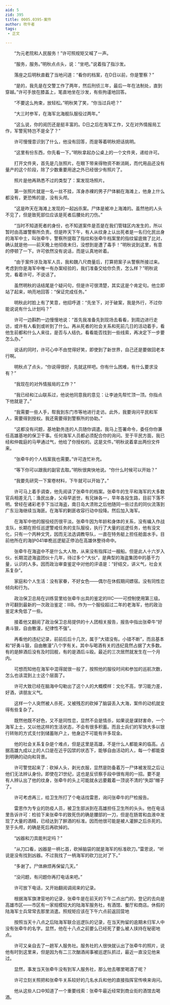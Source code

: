 ```yaml
---
aid: 5
zid: 395
title: 0005.0395-案件
author: 吹牛者
tags: 
 - 正文

---
```




　　“为元老院和人民服务！”许可照规矩又喊了一声。

　　“服务，服务。”明秋点点头，说：“坐吧。”说着指了指沙发。

　　落座之后明秋直截了当地问道：“看你的档案，在D日以前，你是警察？”

　　“是的，我先是在交警工作了两年，然后刑侦三年，最后一年在法制处，直到穿越。”许可手放在膝盖上，笔直地坐在沙发，有些拘谨地回答。

　　“不要这么拘束，放轻松。”明秋笑了笑，“你当过兵吧？”

　　“大三时参军，在海军北海舰队服役过两年。”

　　“这么说，你的阅历还是挺丰富的。D日之后在海军工作，又在对外情报局工作，军警宪特岂不是全了？”

　　许可慢慢意识到了什么，他没有回答，而是等着明秋把话挑明。

　　“这里有份东西，你先看一下。”明秋拿起办公桌上的一个文件夹，递给许可。

　　打开文件夹，首先是几张照片。在眼下带来得物资不断消耗，而代用品还没有量产的这个阶段，除了少数重要用途之外已经很少有照片了。

　　照片是他再熟悉不过的类型了：案发现场照片。

　　第一张照片就是一名一丝不挂，浑身赤裸的男子尸体躺在海滩上，他身上什么都没有，更恐怖的是，没有头颅。

　　“这是昨天在海滩上发现的一起凶杀案。尸体是被冲上海滩的。虽然他的人头不见了，但是致死部位应该是死者后腰处的刀伤。”

　　“当时不知道死者的身份，也不知道案件是否是在我们管辖区内发生的，所以暂时由高雄警察所负责。但是昨天下午，有人从纹身上认出死者是一名归化民出身的海军中士，叫张牵牛，警察所提取了指纹和张牵牛档案里的指纹留底做了比对，确认就是他——前天晚上他彻夜未归，没想到是遭了毒手！”明秋说到这里，有意的停顿了一下。许可依然没有说话，而是认真地听着。

　　“由于案件涉及海军人员，我和魏八尺商量后，打算把案子从警察所接过来。考虑到你是海军中唯一有办案经验的，我们准备交给你负责，怎么样？”明秋说完，看着许可，不说话了。

　　虽然明秋的话结尾是个疑问句，但是许可很清楚，其实这是个肯定句。他立即站了起来，响亮地回答：“保证完成任务。”

　　明秋此时脸上有了笑意，他招呼道：“先坐下，对于破案，我是外行，不过你能说说有什么计划吗？”

　　许可一边斟酌一边慢慢地说：“首先我准备先到现场去看看，到周边进行走访，或许有人看到或听到了什么。再从死者的社会关系和死前几日的活动着手，看他生前都和什么人来往，是否与人结仇，看看能否找到一些线索，再决定下一步要怎么办。”

　　说话的同时，许可心中不由觉得好笑，即使到了新世界，自己还是要做回老本行啊。

　　明秋点了点头，“你说得很好，先就这样吧。你有什么困难，有什么要求没有？”

　　“我现在的对外情报局的工作？”

　　“我已经和江山联系过，他说他同意我的意见：让李迪先帮忙顶一顶。你指点下他就是了。”

　　“我需要一些人手，帮我到东门市等地进行走访。此外，我要询问平民和军人，需要得到授权。我还需要得到警察所的协助。”

　　“这都没有问题，基地勤务连的人员随你调遣。我马上签署命令，委任你你兼任高雄基地的保卫干事。任何海军人员都必须配合你的询问。至于平民方面，我已经和仲裁庭的马甲通过气，他给了你授权的。这是文件。”明秋说着拿出两份文件来。

　　“张牵牛的个人档案我也需要。”许可连忙补充。

　　“等下你可以跟我的副官去取。”明秋很爽快地说。“你什么时候可以开始？”

　　“我要先研究一下案卷材料，下午就可以开始了。”

　　许可马上着手调查，他先阅读了张牵牛的档案。张牵牛的生平和海军的大多数官兵相差无几：渔民出身，父母早逝世，有兄妹各一，早年各投生路，目前下落不明。曾经在诸彩老手下当过海盗，南日岛大溃败之后他随同一些过去的同伙流落到广东沿海继续当海匪。在海军的剿匪收容行动中投降。然后加入海军。

　　在海军中他的服役经历很平淡。张牵牛因为年龄和身体的关系，没有编入作战支队，长期在担任巡逻警戒任务的支队服役，执行了大量的巡逻任务，他有没文化，只有一个丙种文凭，因而无法选调教导队，一直在特务艇上担任舱面水手。目前他所在的海护041单桅巡逻艇正停泊在高雄休整待命中。

　　张牵牛在海盗中不是什么大人物，从来没有指挥过一艘船。但是此人十六岁入伙，长期混迹海盗团伙十几年，待过多个“大伙”，是典型的海盗集团中的基干力量，认识的人多。因而政治审查鉴定中对他的评语是：“好结交，讲义气，社会关系复杂”。

　　家庭和个人生活：没有家眷，不好女色——偶尔在休假期间嫖宿。没有同性恋倾向和行为。

　　政治保卫总局在训练营里给张牵牛出具的鉴定的ⅢC——可控制使用第三级。许可翻到最新的一次政治鉴定：ⅢB。作为一个服役超过二年的老海军，他的政治鉴定未免低了一些。

　　接着他又翻阅了政治保卫总局提供的十人团相关报告，报告中指出张牵牛“好勇斗狠，自由散漫，纪律性不强”。

　　再看他的违纪记录，前前后后十几次，属于“大错没有。小错不断”，而且基本和“好勇斗狠，自由散漫”八个字有关。其中与喝酒有关的违纪竟然占据了大多数。有的是醉酒后没有及时回舰，有的是酒后斗殴。最近的三次居然就发生在一个月内。

　　可想而知他在海军中混得就很一般了，按照他的服役时间和参加的巡航次数，怎么也该混到上士这个层面了。

　　许可大致已经在脑海中勾勒出了这个人的大概模样：文化不高，学习能力差，好酒，讲朋友义气。

　　这样一个人突然被人杀死，又被残忍的砍掉了脑袋丢入大海，案件的动机就变得有些复杂了。

　　既然他既不好色，又不是同性恋，显然不会是情杀，如果说是谋财害命，一个海军上士，又以他这样的生活状态，不会有很多积蓄。而且士兵们的军饷大多以银行转账的方式支付到储蓄账户上，他身边不可能有许多现金。

　　他的社会关系复杂是个难点，但是这里是高雄，不是什么人都能来的临高。占据高雄九成以上的人口是在近乎囚禁的状态下，能够自由活动的人，每一个都能查到明确的动向和背景。

　　许可警觉起来了：砍掉人头，剥光衣服，显然是防备着万一尸体被发现之后让他们无法辨认身份。即使在21世纪，这也是反侦察手段中很有用的一招。要不是有人辨认出了他的纹身，张牵牛的头上可能就永远要戴着一顶说不清的“失踪”帽子了。

　　许可考虑再三，给卫生所打了个电话找雷恩，询问张牵牛的尸检报告。

　　雷恩作为专业的防疫人员，被卫生部派到在高雄担任卫生所的头头。他在电话里告诉许可：检验下来张牵牛的致死伤的确是腰部的一刀，但是在肠胃和血液中发现了大量的酒精，已经达到了醉酒的标准。因而他很可能是被人灌醉之后杀死的。至于头颅，的确是死后再砍掉的。

　　“凶器和刀具能判定吗？”

　　“从刀口看，凶器是一柄匕首，砍掉脑袋的就是海军的标准砍刀。”雷恩说，“听说是没有找到凶器。不过我找了一柄海军的砍刀比对了下。”

　　“多谢了。尸体麻烦再保留几天。”

　　“没问题，有问题你再打电话来吧。”

　　许可放下电话，又开始翻阅调阅来的记录。

　　根据海军旗津营地的记录，张牵牛是在前天的下午二点出门的，登记的去向是高雄市区——市区有一家规模较大的陆海军服务社，有酒馆、餐厅和商店。休假的陆海军士兵常常去那里消遣。照规矩应该在下午六点前返回营地

　　按照当天十八点之后陆海军联合巡逻队的记录，在当天拘留的逾期未归军人中没有张牵牛的名字。显然，他在十八点之前要么已经死了要么被人挟持在秘密地点。

　　许可又亲自去了一趟军人服务社。服务社的人很快就认出了张牵牛的照片，说他有时到这里来，但是因为有二三次酗酒闹事被巡逻队抓过，最近一直没见他来过。

　　显然，事发当天张牵牛没有到军人服务社，那么他去哪里喝酒了呢？

　　许可立刻关照把和张牵牛关系较好的几名水兵和他的直接指挥官传唤来询问。

　　他从这些人口中知道了一个重要线索：张牵牛最近经常到商业街的酒馆去喝酒。


